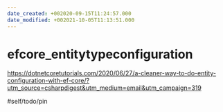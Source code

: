 ```yaml
---
date_created: +002020-09-15T11:24:57.000
date_modified: +002021-10-05T11:13:51.000
---
```


# efcore_entitytypeconfiguration

https://dotnetcoretutorials.com/2020/06/27/a-cleaner-way-to-do-entity-configuration-with-ef-core/?utm_source=csharpdigest&utm_medium=email&utm_campaign=319

#self/todo/pin
